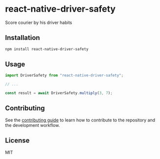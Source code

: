# react-native-driver-safety

Score courier by his driver habits

## Installation

```sh
npm install react-native-driver-safety
```

## Usage

```js
import DriverSafety from "react-native-driver-safety";

// ...

const result = await DriverSafety.multiply(3, 7);
```

## Contributing

See the [contributing guide](CONTRIBUTING.md) to learn how to contribute to the repository and the development workflow.

## License

MIT
